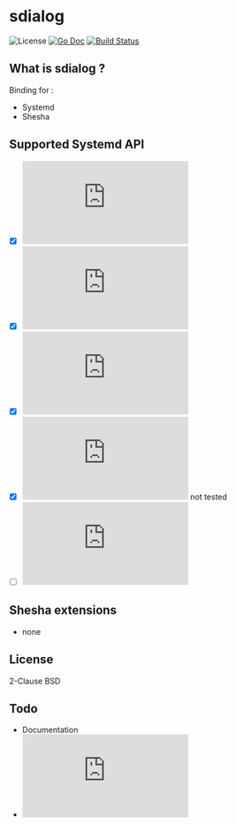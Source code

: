 # sdialog

![License](http://img.shields.io/badge/license-Simplified_BSD-blue.svg?style=flat) [![Go Doc](http://img.shields.io/badge/godoc-sdialog-blue.svg?style=flat)](http://godoc.org/github.com/nathanaelle/shesha/sdialog) [![Build Status](https://travis-ci.org/nathanaelle/shesha/sdialog.svg?branch=master)](https://travis-ci.org/nathanaelle/shesha/sdialog)

## What is sdialog ?

Binding for :
  * Systemd
  * Shesha

## Supported Systemd API

  * [x] ![stderr log](https://www.freedesktop.org/software/systemd/man/sd-daemon.html)
  * [x] ![sd_notify](https://www.freedesktop.org/software/systemd/man/systemd-notify.html)
  * [x] ![watchdog](https://www.freedesktop.org/software/systemd/man/sd_watchdog_enabled.html)
  * [x] ![socket activation](https://www.freedesktop.org/software/systemd/man/sd_listen_fds.html) not tested
  * [ ] ![sd-bus](https://www.freedesktop.org/software/systemd/man/sd-bus.html)

## Shesha extensions

  * none

## License

2-Clause BSD

## Todo

  * Documentation
  * ![sd-bus](https://www.freedesktop.org/software/systemd/man/sd-bus.html)

